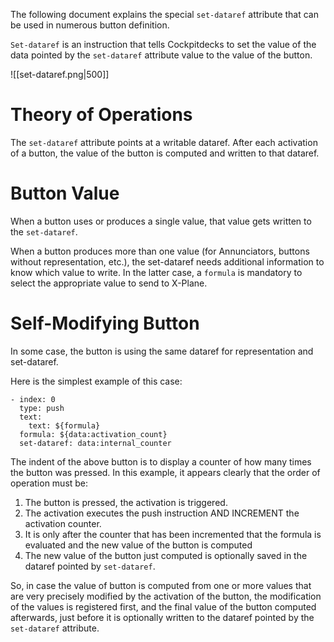 The following document explains the special `set-dataref` attribute that can be used in numerous button definition.

`Set-dataref` is an instruction that tells Cockpitdecks to set the value of the data pointed by the `set-dataref` attribute value to the value of the button.

![[set-dataref.png|500]]

# Theory of Operations

The `set-dataref` attribute points at a writable dataref. After each activation of a button, the value of the button is computed and written to that dataref.

# Button Value

When a button uses or produces a single value, that value gets written to the `set-dataref`.

When a button produces more than one value (for Annunciators, buttons without representation, etc.), the set-dataref needs additional information to know which value to write. In the latter case, a `formula` is mandatory to select the appropriate value to send to X-Plane.

# Self-Modifying Button

In some case, the button is using the same dataref for representation and set-dataref.

Here is the simplest example of this case:

```
- index: 0
  type: push
  text:
    text: ${formula}
  formula: ${data:activation_count}
  set-dataref: data:internal_counter
```

The indent of the above button is to display a counter of how many times the button was pressed. In this example, it appears clearly that the order of operation must be:

1. The button is pressed, the activation is triggered.
2. The activation executes the push instruction AND INCREMENT the activation counter.
3. It is only after the counter that has been incremented that the formula is evaluated and the new value of the button is computed
4. The new value of the button just computed is optionally saved in the dataref pointed by `set-dataref`.

So, in case the value of button is computed from one or more values that are very precisely modified by the activation of the button, the modification of the values is registered first, and the final value of the button computed afterwards, just before it is optionally written to the dataref pointed by the `set-dataref` attribute.
